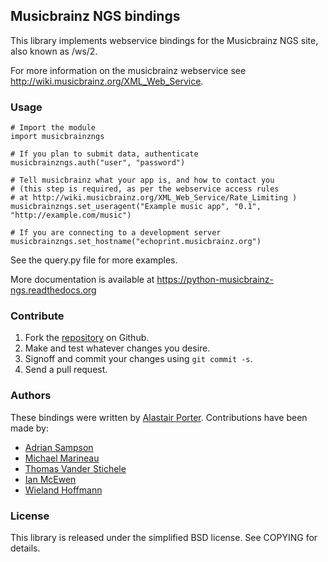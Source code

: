 ## Musicbrainz NGS bindings

This library implements webservice bindings for the Musicbrainz NGS site, also known as /ws/2.

For more information on the musicbrainz webservice see <http://wiki.musicbrainz.org/XML_Web_Service>.

### Usage

    # Import the module
    import musicbrainzngs

    # If you plan to submit data, authenticate
    musicbrainzngs.auth("user", "password")

    # Tell musicbrainz what your app is, and how to contact you
    # (this step is required, as per the webservice access rules
    # at http://wiki.musicbrainz.org/XML_Web_Service/Rate_Limiting )
    musicbrainzngs.set_useragent("Example music app", "0.1", "http://example.com/music")

    # If you are connecting to a development server
    musicbrainzngs.set_hostname("echoprint.musicbrainz.org")

See the query.py file for more examples.

More documentation is available at https://python-musicbrainz-ngs.readthedocs.org

### Contribute

1. Fork the [repository](https://github.com/alastair/python-musicbrainz-ngs) on Github.
2. Make and test whatever changes you desire.
3. Signoff and commit your changes using `git commit -s`.
4. Send a pull request.

### Authors

These bindings were written by [Alastair Porter](http://github.com/alastair). Contributions
have been made by:

* [Adrian Sampson](https://github.com/sampsyo)
* [Michael Marineau](https://github.com/marineam)
* [Thomas Vander Stichele](https://github.com/thomasvs)
* [Ian McEwen](https://github.com/ianmcorvidae)
* [Wieland Hoffmann](https://github.com/mineo)

### License

This library is released under the simplified BSD license. See COPYING for details.
